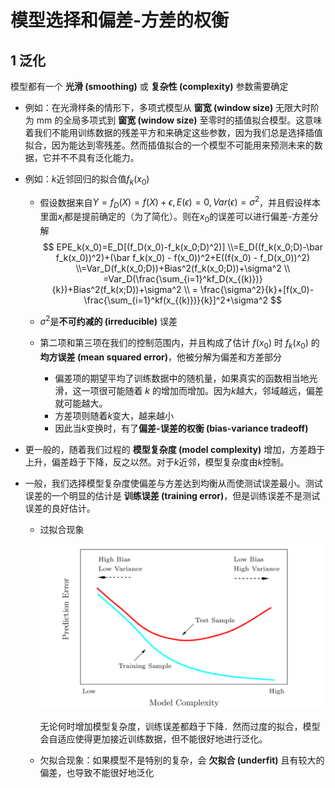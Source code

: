 # 模型选择和偏差-方差的权衡

## 1 泛化

模型都有一个 **光滑 (smoothing)** 或 **复杂性 (complexity)** 参数需要确定

* 例如：在光滑样条的情形下，多项式模型从 **窗宽 (window size)** 无限大时阶为 mm 的全局多项式到 **窗宽 (window size)** 至零时的插值拟合模型。这意味着我们不能用训练数据的残差平方和来确定这些参数，因为我们总是选择插值拟合，因为能达到零残差。然而插值拟合的一个模型不可能用来预测未来的数据，它并不不具有泛化能力。

* 例如：$k​$近邻回归的拟合值$f_k(x_0)​$

  * 假设数据来自$Y=f_D(X)=f(X)+\epsilon, E(\epsilon)=0,Var(\epsilon)=\sigma^2​$，并且假设样本里面$x_i​$都是提前确定的（为了简化）。则在$x_0​$的误差可以进行偏差-方差分解
    $$
    EPE_k(x_0)=E_D[(f_D(x_0)-f_k(x_0;D)^2)]
    \\=E_D((f_k(x_0;D)-\bar f_k(x_0))^2)+(\bar f_k(x_0) - f(x_0))^2+E((f(x_0) - f_D(x_0))^2)
    \\=Var_D(f_k(x_0;D))+Bias^2(f_k(x_0;D))+\sigma^2
    \\ =Var_D(\frac{\sum_{i=1}^kf_D(x_{(k)})}{k})+Bias^2(f_k(x;D))+\sigma^2
    \\ = \frac{\sigma^2}{k}+[f(x_0)-\frac{\sum_{i=1}^kf(x_{(k)})}{k}]^2+\sigma^2
    $$

  * $\sigma^2$是**不可约减的 (irreducible)** 误差

  * 第二项和第三项在我们的控制范围内，并且构成了估计 $f(x_0)$ 时 $f_k(x_0)$ 的 **均方误差 (mean squared error)**，他被分解为偏差和方差部分

    * 偏差项的期望平均了训练数据中的随机量，如果真实的函数相当地光滑，这一项很可能随着 $k$ 的增加而增加。因为$k$越大，邻域越远，偏差就可能越大。
    * 方差项则随着$k$变大，越来越小
    * 因此当$k$变换时，有了**偏差-误差的权衡 (bias-variance tradeoff)**

* 更一般的，随着我们过程的 **模型复杂度 (model complexity)** 增加，方差趋于上升，偏差趋于下降，反之以然。对于$k$近邻，模型复杂度由$k$控制。

* 一般，我们选择模型复杂度使偏差与方差达到均衡从而使测试误差最小。测试误差的一个明显的估计是 **训练误差 (training error)**，但是训练误差不是测试误差的良好估计。

  * 过拟合现象

    ![1613758606941](assets/1613758606941.png)

    无论何时增加模型复杂度，训练误差都趋于下降．然而过度的拟合，模型会自适应使得更加接近训练数据，但不能很好地进行泛化。

  * 欠拟合现象：如果模型不是特别的复杂，会 **欠拟合 (underfit)** 且有较大的偏差，也导致不能很好地泛化